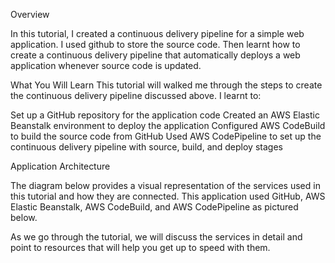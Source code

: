 Overview

In this tutorial, I created a continuous delivery pipeline for a simple web application. I used github to store the  source code. Then learnt how to create a continuous delivery pipeline that  automatically deploys a web application whenever source code is updated.

What You Will Learn
This tutorial will walked me through the steps to create the continuous delivery pipeline discussed above. I learnt to:

Set up a GitHub repository for the application code
Created an AWS Elastic Beanstalk environment to deploy the application
Configured AWS CodeBuild to build the source code from GitHub
Used AWS CodePipeline to set up the continuous delivery pipeline with source, build, and deploy stages


Application Architecture

The diagram below provides a visual representation of the services used in this tutorial and how they are connected. This application used GitHub, AWS Elastic Beanstalk, AWS CodeBuild, and AWS CodePipeline as pictured below.

As we go through the tutorial, we will discuss the services in detail and point to resources that will help you get up to speed with them.


